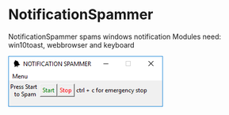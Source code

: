 # NotificationSpammer
NotificationSpammer spams windows notification Modules need: win10toast, webbrowser and keyboard



![](https://raw.githubusercontent.com/kai9987kai/kai9987kai.github.io/master/Screenshots/Capture.PNG)
 
